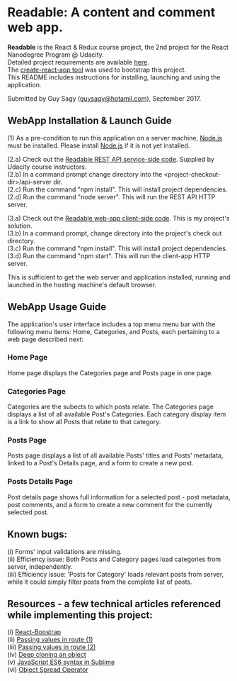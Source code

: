 # Readable: A content and comment web app.
<b>Readable</b> is the React & Redux course project, the 2nd project for the React Nanodegree Program @ Udacity. <br/>
Detailed project requirements are available [here](https://github.com/guysagy/readableByReact/blob/master/Readable%20Project%20Overview.docx). <br/>
The [create-react-app tool](https://github.com/facebookincubator/create-react-app) was used to bootstrap this project. <br/>
This README includes instructions for installing, launching and using the application. <br/>

Submitted by Guy Sagy (guysagy@hotamil.com), September 2017. <br/>

## WebApp Installation & Launch Guide
(1) As a pre-condition to run this application on a server machine, [Node.js](https://nodejs.org/) must be installed. Please install [Node.js](https://nodejs.org/) if it is not yet installed.

(2.a) Check out the [Readable REST API service-side code](https://github.com/udacity/reactnd-project-readable-starter). Supplied by Udacity course instructors. <br/>
(2.b) In a command prompt change directory into the &lt;project-checkout-dir&gt;/api-server dir. <br/>
(2.c) Run the command "npm install". This will install project dependencies. <br/>
(2.d) Run the command "node server". This will run the REST API HTTP server. <br/>

(3.a) Check out the [Readable web-app client-side code](https://github.com/guysagy/readableByReact). This is my project's solution. <br/>
(3.b) In a command prompt, change directory into the project's check out directory. <br/>
(3.c) Run the command "npm install". This will install project dependencies. <br/>
(3.d) Run the command "npm start". This will run the client-app HTTP server. <br/>

This is sufficient to get the web server and application installed, running and launched in the hosting machine's default browser. <br/>

## WebApp Usage Guide
The application's user interface includes a top menu menu bar with the following menu items: Home, Categories, and Posts, each pertaining to a web page described next:

### Home Page
Home page displays the Categories page and Posts page in one page.

### Categories Page
Categories are the subects to which posts relate. The Categories page displays a list of all available Post's Categories. Each category display item is a link to show all Posts that relate to that category.

### Posts Page
Posts page displays a list of all available Posts' titles and Posts' metadata, linked to a Post's Details page, and a form to create a new post.

### Posts Details Page
Post details page shows full information for a selected post - post metadata, post comments, and a form to create a new comment for the currently selected post.

## Known bugs:
(i) Forms' input validations are missing. <br/>
(ii) Efficiency issue: Both Posts and Category pages load categories from server, independently. <br/>
(iii) Efficiency issue: 'Posts for Category' loads relevant posts from server, while it could simply filter posts from the complete list of posts. <br/>

## Resources - a few technical articles referenced while implementing this project:
(i) [React-Boostrap](https://react-bootstrap.github.io/components.html#forms)<br/>
(ii) [Passing values in route (1)](https://stackoverflow.com/questions/27864720/react-router-pass-props-to-handler-component)<br/>
(iii) [Passing values in route (2)](https://jaketrent.com/post/access-route-params-react-router-v4/)<br/>
(iv) [Deep cloning an object](https://stackoverflow.com/questions/122102/what-is-the-most-efficient-way-to-deep-clone-an-object-in-javascript)<br/>
(v) [JavaScript ES6 syntax in Sublime](http://gunnariauvinen.com/getting-es6-syntax-highlighting-in-sublime-text/)<br/>
(vi) [Object Spread Operator](http://redux.js.org/docs/recipes/UsingObjectSpreadOperator.html)<br/>